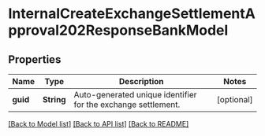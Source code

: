 # InternalCreateExchangeSettlementApproval202ResponseBankModel

## Properties
Name | Type | Description | Notes
------------ | ------------- | ------------- | -------------
**guid** | **String** | Auto-generated unique identifier for the exchange settlement. | [optional] 

[[Back to Model list]](../README.md#documentation-for-models) [[Back to API list]](../README.md#documentation-for-api-endpoints) [[Back to README]](../README.md)


